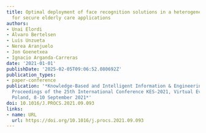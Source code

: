 ```yaml
---
title: Optimal deployment of face recognition solutions in a heterogeneous IoT platform
  for secure elderly care applications
authors:
- Unai Elordi
- Álvaro Bertelsen
- Luis Unzueta
- Nerea Aranjuelo
- Jon Goenetxea
- Ignacio Arganda-Carreras
date: '2021-01-01'
publishDate: '2025-02-05T09:06:52.080692Z'
publication_types:
- paper-conference
publication: '*Knowledge-Based and Intelligent Information & Engineering Systems:
  Proceedings of the 25th International Conference KES-2021, Virtual Event / Szczecin,
  Poland, 8-10 September 2021*'
doi: 10.1016/J.PROCS.2021.09.093
links:
- name: URL
  url: https://doi.org/10.1016/j.procs.2021.09.093
---
```

